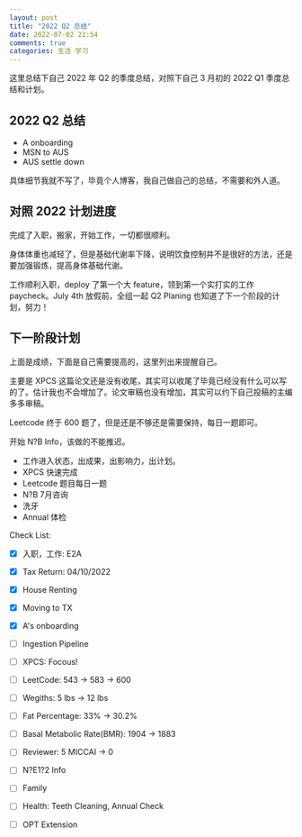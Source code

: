 ```yaml
---
layout: post
title: "2022 Q2 总结"
date: 2022-07-02 22:54
comments: true
categories: 生活 学习
---
```


这里总结下自己 2022 年 Q2 的季度总结，对照下自己 3 月初的 2022 Q1 季度总结和计划。

<!--more-->

## 2022 Q2 总结

* A onboarding
* MSN to AUS
* AUS settle down

具体细节我就不写了，毕竟个人博客，我自己做自己的总结，不需要和外人道。

## 对照 2022 计划进度 

完成了入职，搬家，开始工作，一切都很顺利。

身体体重也减轻了，但是基础代谢率下降，说明饮食控制并不是很好的方法，还是要加强锻炼，提高身体基础代谢。

工作顺利入职，deploy 了第一个大 feature，领到第一个实打实的工作 paycheck。July 4th 放假前，全组一起 Q2 Planing 也知道了下一个阶段的计划，努力！

## 下一阶段计划

上面是成绩，下面是自己需要提高的，这里列出来提醒自己。

主要是 XPCS 这篇论文还是没有收尾，其实可以收尾了毕竟已经没有什么可以写的了。估计我也不会增加了。论文审稿也没有增加，其实可以约下自己投稿的主编多多审稿。

Leetcode 终于 600 题了，但是还是不够还是需要保持，每日一题即可。

开始 N?B Info，该做的不能推迟。

* 工作进入状态，出成果，出影响力，出计划。
* XPCS 快速完成
* Leetcode 题目每日一题
* N?B 7月咨询
* 洗牙
* Annual 体检

Check List:

- [x] 入职，工作: E2A
- [x] Tax Return: 04/10/2022
- [x] House Renting
- [x] Moving to TX
- [x] A's onboarding
- [ ] Ingestion Pipeline
- [ ] XPCS: Focous!
- [ ] LeetCode: 543 -> 583 -> 600
- [ ] Wegiths: 5 lbs -> 12 lbs
- [ ] Fat Percentage: 33% -> 30.2%
- [ ] Basal Metabolic Rate(BMR): 1904 -> 1883
- [ ] Reviewer: 5 MICCAI -> 0
- [ ] N?E1?2 Info
- [ ] Family
- [ ] Health: Teeth Cleaning, Annual Check
- [ ] OPT Extension

